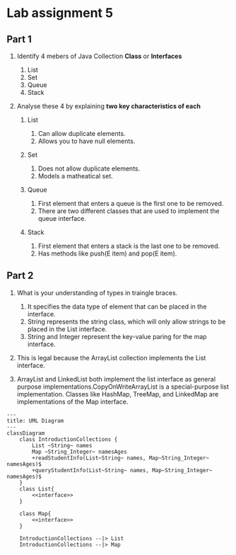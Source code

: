 
# Lab assignment 5

## Part 1

1. Identify 4 mebers of Java Collection **Class** or **Interfaces**
   1. List
   2. Set
   3. Queue
   4. Stack

2. Analyse these 4 by explaining **two key characteristics of each**
   1. List
      1. Can allow duplicate elements.
      2. Allows you to have null elements.

   2. Set
      1. Does not allow duplicate elements.
      2. Models a matheatical set.

   3. Queue
      1. First element that enters a queue is the first one to be removed.
      2. There are two different classes that are used to implement the queue interface.

   4. Stack
      1. First element that enters a stack is the last one to be removed.
      2. Has methods like push(E item) and pop(E item).

## Part 2

1. What is your understanding of types in traingle braces.
    1. It specifies the data type of element that can be placed in the interface.
    2. String represents the string class, which will only allow strings to be placed in the List interface.
    3. String and Integer represent the key-value paring for the map interface.

1. This is legal because the ArrayList collection implements the List interface.

1. ArrayList and LinkedList both implement the list interface as general purpose implementations.CopyOnWriteArrayList is a special-purpose list implementation. Classes like HashMap, TreeMap, and LinkedMap are implementations of the Map interface.

```mermaid
---
title: UML Diagram
---
classDiagram
    class IntroductionCollections {
        List ~String~ names
        Map ~String_Integer~ namesAges
        +readStudentInfo(List~String~ names, Map~String_Integer~ namesAges)$
        +queryStudentInfo(List~String~ names, Map~String_Integer~ namesAges)$
    }
    class List{
        <<interface>>
    }

    class Map{
        <<interface>>
    }

    IntroductionCollections --|> List
    IntroductionCollections --|> Map

```
